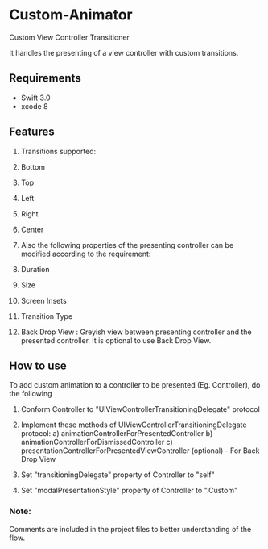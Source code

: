# Custom-Animator
Custom View Controller Transitioner

It handles the presenting of a view controller with custom transitions.

## Requirements

* Swift 3.0
* xcode 8

## Features

1. Transitions supported:

  1. Bottom
  2. Top
  3. Left
  4. Right
  5. Center

2. Also the following properties of the presenting controller can be modified according to the requirement:

  1. Duration
  2. Size
  3. Screen Insets
  4. Transition Type

3. Back Drop View : Greyish view between presenting controller and the presented controller. It is optional to use Back Drop View.

## How to use

To add custom animation to a controller to be presented (Eg. Controller), do the following
 
 1. Conform Controller to "UIViewControllerTransitioningDelegate" protocol
 2. Implement these methods of UIViewControllerTransitioningDelegate protocol:
    a) animationControllerForPresentedController
    b) animationControllerForDismissedController
    c) presentationControllerForPresentedViewController (optional) - For Back Drop View
 
 3. Set "transitioningDelegate" property of Controller to "self"
 4. Set "modalPresentationStyle" property of Controller to ".Custom"

### Note:
Comments are included in the project files to better understanding of the flow.
